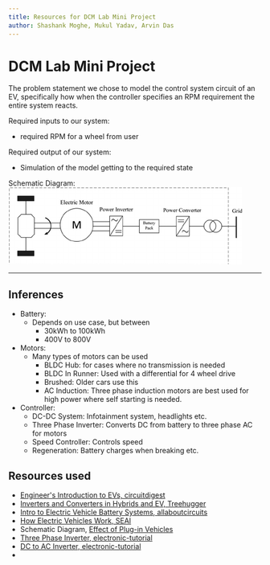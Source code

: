 ```yaml
---
title: Resources for DCM Lab Mini Project
author: Shashank Moghe, Mukul Yadav, Arvin Das
---
```


# DCM Lab Mini Project

The problem statement we chose to model the control system circuit of an EV,
specifically how when the controller specifies an RPM requirement the entire
system reacts.

Required inputs to our system:
- required RPM for a wheel from user

Required output of our system:
- Simulation of the model getting to the required state

Schematic Diagram:
![Schematic Diagram](./schematic_diagram.png)

---

## Inferences

- Battery:
  - Depends on use case, but between
    - 30kWh to 100kWh
    - 400V to 800V
- Motors:
  - Many types of motors can be used
    - BLDC Hub: for cases where no transmission is needed
    - BLDC In Runner: Used with a differential for 4 wheel drive
    - Brushed: Older cars use this
    - AC Induction: Three phase induction motors are best used for high power
    where self starting is needed.
- Controller:
  - DC-DC System: Infotainment system, headlights etc.
  - Three Phase Inverter: Converts DC from battery to three phase AC for motors
  - Speed Controller: Controls speed
  - Regeneration: Battery charges when breaking etc.

## Resources used

- [Engineer's Introduction to EVs, circuitdigest](https://circuitdigest.com/article/an-engineers-introduction-to-electric-vehicles)
- [Inverters and Converters in Hybrids and EV, Treehugger](https://www.treehugger.com/how-inverters-and-converters-work-85612)
- [Intro to Electric Vehicle Battery Systems, allaboutcircuits](https://www.allaboutcircuits.com/technical-articles/introduction-to-electric-vehicle-battery-systems/)
- [How Electric Vehicles Work, SEAI](https://www.seai.ie/technologies/electric-vehicles/what-is-an-electric-vehicle/how-electric-vehicles-work/#:~:text=use%20AC%20power.-,Inverter,frequency%20of%20the%20alternating%20current.)
- Schematic Diagram, [Effect of Plug-in Vehicles](https://www.researchgate.net/figure/Schematic-diagram-of-a-plug-in-electric-vehicle_fig2_283195430)
- [Three Phase Inverter, electronic-tutorial](https://www.electronics-tutorial.net/dc-to-ac-inverter/three-phase-inverter/)
- [DC to AC Inverter, electronic-tutorial](https://www.electronics-tutorial.net/dc-to-ac-inverter/)
- 